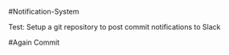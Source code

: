 #Notification-System

Test: Setup a git repository to post commit notifications to Slack
 
#Again Commit
